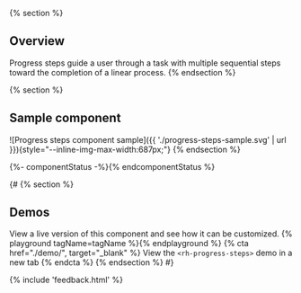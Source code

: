 {% section %}
  ## Overview
  Progress steps guide a user through a task with multiple sequential steps 
  toward the completion of a linear process.
{% endsection %}

{% section %}
  ## Sample component
  ![Progress steps component sample]({{ 
  './progress-steps-sample.svg' | url 
  }}){style="--inline-img-max-width:687px;"}
{% endsection %}

{%- componentStatus -%}{% endcomponentStatus %}

{#
{% section %}
  ## Demos
  View a live version of this component and see how it can be customized.
  {% playground tagName=tagName %}{% endplayground %}
  {% cta href="./demo/", target="_blank" %}
    View the `<rh-progress-steps>` demo in a new tab
  {% endcta %}
{% endsection %}
#}

{% include 'feedback.html' %}
